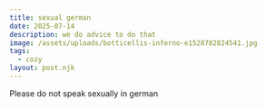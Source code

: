 ```yaml
---
title: sexual german
date: 2025-07-14
description: we do advice to do that
image: /assets/uploads/botticellis-inferno-e1528782824541.jpg
tags:
  - cozy
layout: post.njk
---
```

P﻿lease do not speak sexually in german
